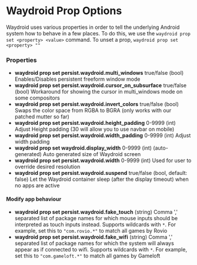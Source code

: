 # Waydroid Prop Options

Waydroid uses various properties in order to tell the underlying Android system how to behave in a few places.
To do this, we use the `waydroid prop set <property> <value>` command.
To unset a prop, `waydroid prop set <property> ""`

### Properties

* **waydroid prop set persist.waydroid.multi\_windows** true/false \(bool\) Enables/Disables persistent freeform window mode 
* **waydroid prop set persist.waydroid.cursor_on_subsurface** true/false \(bool\) Workaround for showing the cursor in multi_windows mode on some compositors
* **waydroid prop set persist.waydroid.invert\_colors** true/false \(bool\) Swaps the color space from RGBA to BGRA \(only works with our patched mutter so far\) 
* **waydroid prop set persist.waydroid.height\_padding** 0-9999 \(int\) Adjust Height padding \(30 will allow you to use navbar on mobile\) 
* **waydroid prop set persist.waydroid.width\_padding** 0-9999 \(int\) Adjust width padding 
* **waydroid prop set waydroid.display\_width** 0-9999 \(int\) \(auto-generated\) Auto generated size of Waydroid screen 
* **waydroid prop set persist.waydroid.width** 0-9999 \(int\) Used for user to override desired resolution 
* **waydroid prop set persist.waydroid.suspend** true/false \(bool, default: false\) Let the Waydroid container sleep (after the display timeout) when no apps are active

#### Modify app behaviour
* **waydroid prop set persist.waydroid.fake_touch** (string) Comma ',' separated list of package names for which mouse inputs should be interpreted as touch inputs instead. Supports wildcards with `*`. For example, set this to `"com.rovio.*"` to match all games by Rovio
* **waydroid prop set persist.waydroid.fake_wifi** (string) Comma ',' separated list of package names for which the system will always appear as if connected to wifi. Supports wildcards with `*`. For example, set this to `"com.gameloft.*"` to match all games by Gameloft
